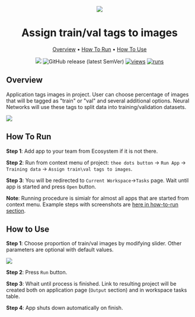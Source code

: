 <div align="center" markdown>

<img src="https://user-images.githubusercontent.com/48245050/182362563-ca05f75c-0480-4ba1-8e4f-f53e11238d4f.png"/>

# Assign train/val tags to images

<p align="center">

  <a href="#Overview">Overview</a> •
  <a href="#How-To-Run">How To Run</a> •
  <a href="#How-To-Use">How To Use</a>
</p>

[![](https://img.shields.io/badge/slack-chat-green.svg?logo=slack)](https://supervise.ly/slack)
![GitHub release (latest SemVer)](https://img.shields.io/github/v/release/supervisely-ecosystem/tag-train-val-test)
[![views](https://app.supervise.ly/img/badges/views/supervisely-ecosystem/tag-train-val-test)](https://supervise.ly)
[![runs](https://app.supervise.ly/img/badges/runs/supervisely-ecosystem/tag-train-val-test)](https://supervise.ly)

</div>

## Overview

Application tags images in project. User can choose percentage of images that will be tagged as "train" or "val" and several additional options. Neural Networks will use these tags to split data into training/validation datasets. 

<img src="https://i.imgur.com/KA8kXBr.png"/>

## How To Run 
**Step 1**: Add app to your team from Ecosystem if it is not there.

**Step 2**: Run from context menu of project: `thee dots button` -> `Run App` -> `Training data` -> `Assign train\val tags to images`.

**Step 3**: You will be redirected to `Current Workspace`->`Tasks` page. Wait until app is started and press `Open` button. 

**Note**: Running procedure is simialr for almost all apps that are started from context menu. Example steps with screenshots are [here in how-to-run section](https://github.com/supervisely-ecosystem/merge-classes#how-to-run).  

## How to Use

**Step 1**: Choose proportion of train/val images by modifying slider. Other parameters are optional with default values.

<img src="https://media2.giphy.com/media/cnApWE1MfG9522UCv5/giphy.gif"/>

**Step 2**: Press `Run` button. 

**Step 3**: Whait until process is finished. Link to resulting project will be created both on application page (`Output` section) and in workspace tasks table.

**Step 4**: App shuts down automatically on finish.

